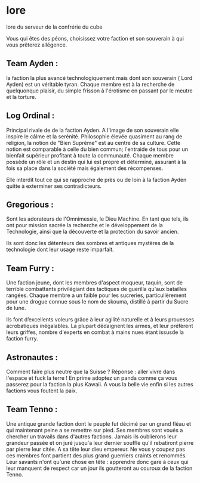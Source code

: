# lore
lore du serveur de la confrérie du cube

Vous qui êtes des péons, choisissez votre faction et son souverain à qui vous prêterez allégence.  

## Team Ayden :
la faction la plus avancé technologiquement mais dont son souverain ( Lord Ayden) est un véritable tyran. Chaque membre est  à la recherche de quelquonque plaisir, du simple frisson à l'érotisme en passant par le meutre et la torture.

## Log Ordinal :
Principal rivale de de la faction Ayden. A l'image de son souverain elle inspire le câlme et la serénité. Philosophie élevée quasiment au rang de religion, la notion de "Bien Suprême"  est au centre de sa  culture. Cette notion est comparable à celle du bien commun; l'entraide de tous pour un bienfait supérieur profitant à toute la communauté. Chaque membre possède un rôle et un destin qui lui est propre et déterminé, assurant à la fois sa place dans la société mais également des récompenses.

Elle interdit tout ce qui se rapproche de près ou de loin à la faction Ayden quitte à exterminer ses contradicteurs.

## Gregorious :
Sont les adorateurs de l'Omnimessie, le Dieu Machine. En tant que tels, ils ont pour mission sacrée la recherche et le développement de la Technologie, ainsi que la découverte et la protection du savoir ancien. 

Ils sont donc les détenteurs des sombres et antiques mystères de la technologie dont leur usage reste imparfait.

## Team Furry :
Une faction jeune, dont les membres d'aspect moqueur, taquin, sont de terrible combattants privilégiant des tactiques de guerilla qu'aux batailles rangées. 
Chaque membre a  un faible pour les sucreries, particulièrement pour une drogue connue sous le nom de skouma, distillé à partir du Sucre de lune.

Ils font d’excellents voleurs grâce à leur agilité naturelle et à leurs prouesses acrobatiques inégalables. La plupart dédaignent les armes, et leur préfèrent leurs griffes, nombre d'experts en combat à mains nues étant issusde la faction furry.

## Astronautes : 
Comment faire plus neutre que la Suisse ? Réponse : aller vivre dans l'espace et fuck la terre ! En prime adoptez un panda comme ça vous passerez pour la faction la plus Kawaii. A vous la belle vie enfin si les autres factions vous foutent la paix.

## Team Tenno :
Une antique grande faction dont le peuple fut décimé par un grand fléau et qui maintenant  peine a  se remettre sur pied. Ses membres sont voués a chercher un travails dans d'autres factions. Jamais ils oublierons leur grandeur passée et on juré jusqu'a leur dernier souffle qu'il rebatiront pierre par pierre leur citée. A sa tête leur dieu empereur. Ne vous y coupez pas ces membres font partient des plus grand guerriers craints et renommés. Leur savants n'ont qu'une chose en tête : apprendre donc gare à ceux qui leur manquent de respect car un jour ils goutteront au couroux de la faction Tenno.